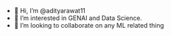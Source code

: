 - 👋 Hi, I’m @adityarawat11
- 👀 I’m interested in GENAI and Data Science.
- 💞️ I’m looking to collaborate on any ML related thing

<!---
adityarawat11/adityarawat11 is a ✨ special ✨ repository because its `README.md` (this file) appears on your GitHub profile.
You can click the Preview link to take a look at your changes.
--->

